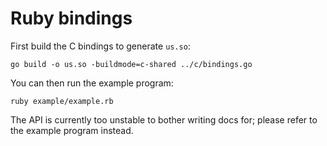 Ruby bindings
=============

First build the C bindings to generate `us.so`:

```
go build -o us.so -buildmode=c-shared ../c/bindings.go
```

You can then run the example program:

```
ruby example/example.rb
```

The API is currently too unstable to bother writing docs for; please refer to
the example program instead.
